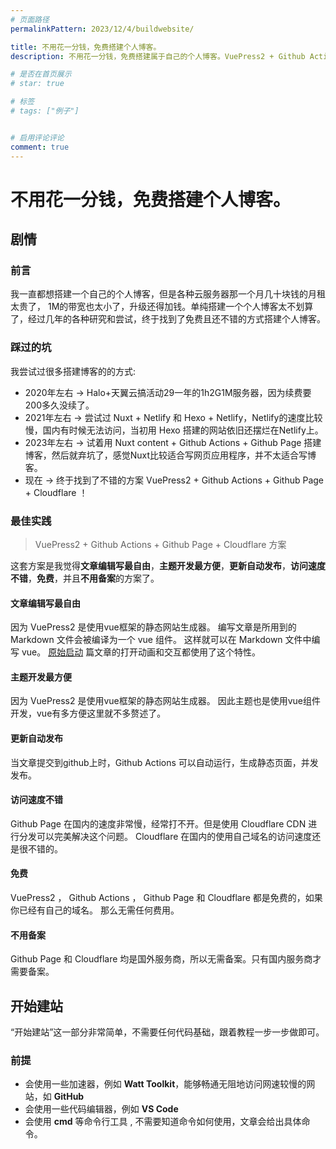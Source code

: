 ```yaml
---
# 页面路径
permalinkPattern: 2023/12/4/buildwebsite/

title: 不用花一分钱，免费搭建个人博客。
description: 不用花一分钱，免费搭建属于自己的个人博客。VuePress2 + Github Actions + Github Page + Cloudflare。访问速度快，自定义性强，扩展性好，轻松实现复杂功能。

# 是否在首页展示
# star: true

# 标签
# tags: ["例子"]


# 启用评论评论
comment: true
---
```


# 不用花一分钱，免费搭建个人博客。

## 剧情

### 前言
我一直都想搭建一个自己的个人博客，但是各种云服务器那一个月几十块钱的月租太贵了，
1M的带宽也太小了，升级还得加钱。单纯搭建一个个人博客太不划算了，经过几年的各种研究和尝试，终于找到了免费且还不错的方式搭建个人博客。

### 踩过的坑
我尝试过很多搭建博客的的方式:
- 2020年左右 -> Halo+天翼云搞活动29一年的1h2G1M服务器，因为续费要200多久没续了。
- 2021年左右 -> 尝试过 Nuxt + Netlify 和 Hexo + Netlify，Netlify的速度比较慢，国内有时候无法访问，当初用 Hexo 搭建的网站依旧还摆烂在Netlify上。
- 2023年左右 -> 试着用 Nuxt content + Github Actions + Github Page 搭建博客，然后就弃坑了，感觉Nuxt比较适合写网页应用程序，并不太适合写博客。
- 现在 -> 终于找到了不错的方案 VuePress2 + Github Actions + Github Page + Cloudflare ！

### 最佳实践
>  VuePress2 + Github Actions + Github Page + Cloudflare 方案

这套方案是我觉得**文章编辑写最自由**，**主题开发最方便**，**更新自动发布**，**访问速度不错**，**免费**，并且**不用备案**的方案了。


#### 文章编辑写最自由
因为 VuePress2 是使用vue框架的静态网站生成器。
编写文章是所用到的 Markdown 文件会被编译为一个 vue 组件。
这样就可以在 Markdown 文件中编写 vue。 [原始启动](../3-css原神启动效果/原神启动.md)
篇文章的打开动画和交互都使用了这个特性。

#### 主题开发最方便
因为 VuePress2 是使用vue框架的静态网站生成器。
因此主题也是使用vue组件开发，vue有多方便这里就不多赘述了。

#### 更新自动发布
当文章提交到github上时，Github Actions 可以自动运行，生成静态页面，并发发布。

#### 访问速度不错
Github Page 在国内的速度非常慢，经常打不开。但是使用 Cloudflare CDN 进行分发可以完美解决这个问题。
Cloudflare 在国内的使用自己域名的访问速度还是很不错的。

#### 免费
VuePress2 ， Github Actions ， Github Page 和 Cloudflare 都是免费的，如果你已经有自己的域名。
那么无需任何费用。

#### 不用备案
Github Page 和 Cloudflare 均是国外服务商，所以无需备案。只有国内服务商才需要备案。

## 开始建站

“开始建站”这一部分非常简单，不需要任何代码基础，跟着教程一步一步做即可。

### 前提
- 会使用一些加速器，例如 **Watt Toolkit**，能够畅通无阻地访问网速较慢的网站，如 **GitHub**
- 会使用一些代码编辑器，例如 **VS Code**
- 会使用 **cmd** 等命令行工具 , 不需要知道命令如何使用，文章会给出具体命令。

